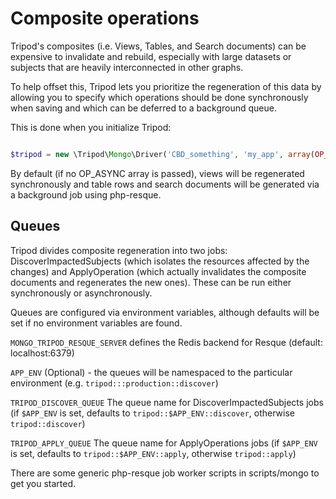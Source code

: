 Composite operations
====================

Tripod's composites (i.e. Views, Tables, and Search documents) can be expensive to invalidate and rebuild, especially with
large datasets or subjects that are heavily interconnected in other graphs.

To help offset this, Tripod lets you prioritize the regeneration of this data by allowing you to specify which operations
should be done synchronously when saving and which can be deferred to a background queue.

This is done when you initialize Tripod:

```php

$tripod = new \Tripod\Mongo\Driver('CBD_something', 'my_app', array(OP_ASYNC=>array(OP_VIEWS=>false, OP_TABLES=>true, OP_SEARCH=>true));

```

By default (if no OP_ASYNC array is passed), views will be regenerated synchronously and table rows and search documents
will be generated via a background job using php-resque.

Queues
------

Tripod divides composite regeneration into two jobs: DiscoverImpactedSubjects (which isolates the resources affected by
 the changes) and ApplyOperation (which actually invalidates the composite documents and regenerates the new ones).  These can
 be run either synchronously or asynchronously.

Queues are configured via environment variables, although defaults will be set if no environment variables are found.

` MONGO_TRIPOD_RESQUE_SERVER `
    defines the Redis backend for Resque (default: localhost:6379)

` APP_ENV `
    (Optional) - the queues will be namespaced to the particular environment (e.g. ` tripod:::production::discover `)

` TRIPOD_DISCOVER_QUEUE `
    The queue name for DiscoverImpactedSubjects jobs (if ` $APP_ENV ` is set, defaults to ` tripod::$APP_ENV::discover `, otherwise ` tripod::discover `)

` TRIPOD_APPLY_QUEUE `
    The queue name for ApplyOperations jobs (if ` $APP_ENV ` is set, defaults to ` tripod::$APP_ENV::apply `, otherwise ` tripod::apply `)

There are some generic php-resque job worker scripts in scripts/mongo to get you started.



